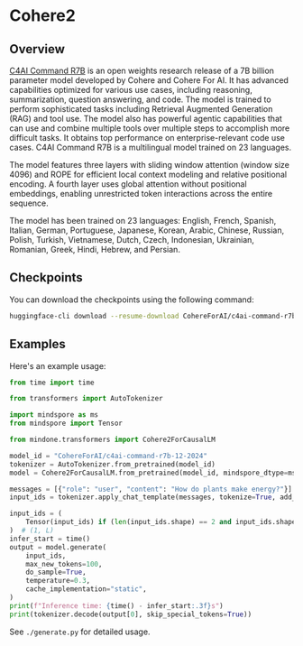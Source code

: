 
# Cohere2

## Overview

[C4AI Command R7B](https://cohere.com/blog/command-r7b) is an open weights research release of a 7B billion parameter model developed by Cohere and Cohere For AI. It has advanced capabilities optimized for various use cases, including reasoning, summarization, question answering, and code. The model is trained to perform sophisticated tasks including Retrieval Augmented Generation (RAG) and tool use. The model also has powerful agentic capabilities that can use and combine multiple tools over multiple steps to accomplish more difficult tasks. It obtains top performance on enterprise-relevant code use cases. C4AI Command R7B is a multilingual model trained on 23 languages.

The model features three layers with sliding window attention (window size 4096) and ROPE for efficient local context modeling and relative positional encoding. A fourth layer uses global attention without positional embeddings, enabling unrestricted token interactions across the entire sequence.

The model has been trained on 23 languages: English, French, Spanish, Italian, German, Portuguese, Japanese, Korean, Arabic, Chinese, Russian, Polish, Turkish, Vietnamese, Dutch, Czech, Indonesian, Ukrainian, Romanian, Greek, Hindi, Hebrew, and Persian.



## Checkpoints

You can download the checkpoints using the following command:
```bash
huggingface-cli download --resume-download CohereForAI/c4ai-command-r7b-12-2024
```

## Examples

Here's an example usage:

```python
from time import time

from transformers import AutoTokenizer

import mindspore as ms
from mindspore import Tensor

from mindone.transformers import Cohere2ForCausalLM

model_id = "CohereForAI/c4ai-command-r7b-12-2024"
tokenizer = AutoTokenizer.from_pretrained(model_id)
model = Cohere2ForCausalLM.from_pretrained(model_id, mindspore_dtype=ms.float16)

messages = [{"role": "user", "content": "How do plants make energy?"}]
input_ids = tokenizer.apply_chat_template(messages, tokenize=True, add_generation_prompt=True, return_tensors="np")

input_ids = (
    Tensor(input_ids) if (len(input_ids.shape) == 2 and input_ids.shape[0] == 1) else Tensor(input_ids).unsqueeze(0)
)  # (1, L)
infer_start = time()
output = model.generate(
    input_ids,
    max_new_tokens=100,
    do_sample=True,
    temperature=0.3,
    cache_implementation="static",
)
print(f"Inference time: {time() - infer_start:.3f}s")
print(tokenizer.decode(output[0], skip_special_tokens=True))
```

See `./generate.py` for detailed usage.
